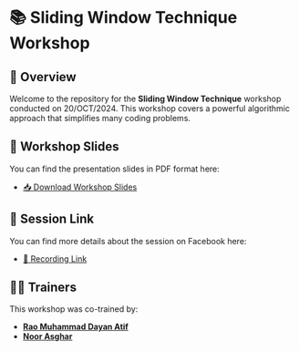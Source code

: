 # 📚 Sliding Window Technique Workshop

## 🎉 Overview
Welcome to the repository for the **Sliding Window Technique** workshop conducted on 20/OCT/2024. This workshop covers a powerful algorithmic approach that simplifies many coding problems.

## 📝 Workshop Slides
You can find the presentation slides in PDF format here:
- [📥 Download Workshop Slides](https://drive.google.com/drive/folders/1rjb3IYKJY4LZZHwrMgXzx0m-20-SHBtX?usp=drive_link)
  
## 📅 Session Link
You can find more details about the session on Facebook here:
- [📱 Recording Link](https://www.facebook.com/share/v/JFQhPCQ3ewDayZPD/?mibextid=WC7FNe)

## 👩‍🏫 Trainers
This workshop was co-trained by:
- [**Rao Muhammad Dayan Atif**](https://www.linkedin.com/in/dayan-atif/) 
- [**Noor Asghar**](https://www.linkedin.com/in/noor-asghar/)
